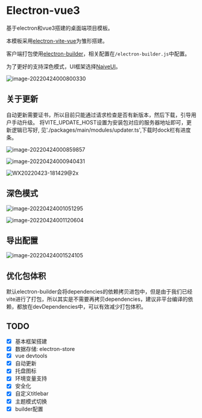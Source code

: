 # Electron-vue3
基于electron和vue3搭建的桌面端项目模板。

本模板采用[electron-vite-vue](https://github.com/electron-vite/electron-vite-vue)为雏形搭建。

客户端打包使用[electron-builder](https://www.electron.build/)，相关配置在`/electron-builder.js`中配置。

为了更好的支持深色模式，UI框架选择[NaiveUI](https://www.naiveui.com/zh-CN/os-theme)。

![image-20220424000800330](https://cdn.jsdelivr.net/gh/BWrong/Pictures@master/uPic/20220424000806.png)

## 关于更新

自动更新需要证书，所以目前只能通过请求检查是否有新版本，然后下载，引导用户手动升级。 将VITE_UPDATE_HOST设置为安装包对应的服务器地址即可，更新逻辑已写好, 见'./packages/main/modules/updater.ts',下载时dock栏有进度条。

![image-20220424000859857](https://cdn.jsdelivr.net/gh/BWrong/Pictures@master/uPic/20220424000900.png)

![image-20220424000940431](https://cdn.jsdelivr.net/gh/BWrong/Pictures@master/uPic/20220424000941.png)

![WX20220423-181429@2x](https://cdn.jsdelivr.net/gh/BWrong/Pictures@master/uPic/20220424000911.png)

## 深色模式

![image-20220424001051295](https://cdn.jsdelivr.net/gh/BWrong/Pictures@master/uPic/20220424001051.png)

![image-20220424001120604](https://cdn.jsdelivr.net/gh/BWrong/Pictures@master/uPic/20220424001121.png)

## 导出配置

![image-20220424001524105](https://cdn.jsdelivr.net/gh/BWrong/Pictures@master/uPic/20220424001524.png)
## 优化包体积
默认electron-builder会将dependencies的依赖拷贝进包中，但是由于我们已经vite进行了打包，所以其实是不需要再拷贝dependencies，建议非平台编译的依赖，都放在devDependencies中，可以有效减少打包体积。


## TODO
- [x] 基本框架搭建
- [x] 数据存储: electron-store
- [x] vue devtools
- [x] 自动更新
- [x] 托盘图标
- [x] 环境变量支持
- [x] 安全化
- [x] 自定义titlebar
- [x] 主题模式切换
- [x] builder配置